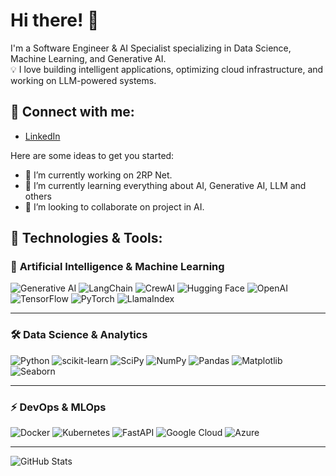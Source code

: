 <!--
**rodneyrick/rodneyrick** is a ✨ _special_ ✨ repository because its `README.md` (this file) appears on your GitHub profile.

## 🔗 Connect with me:
- [LinkedIn](https://linkedin.com/in/rodneyrick)

Here are some ideas to get you started:

- 🔭 I’m currently working on 2RP Net.
- 🌱 I’m currently learning everything about AI, Generative AI, LLM and others
- 👯 I’m looking to collaborate on project in AI.
- 🤔 I’m looking for help with ...
- 💬 Ask me about ...
- 📫 How to reach me: ...
- 😄 Pronouns: ...
- ⚡ Fun fact: ...
-->

# Hi there! 👋
I'm a Software Engineer & AI Specialist specializing in Data Science, Machine Learning, and Generative AI.  
💡 I love building intelligent applications, optimizing cloud infrastructure, and working on LLM-powered systems.

## 🔗 Connect with me:
- [LinkedIn](https://linkedin.com/in/rodneyrick)

Here are some ideas to get you started:

- 🔭 I’m currently working on 2RP Net.
- 🌱 I’m currently learning everything about AI, Generative AI, LLM and others
- 👯 I’m looking to collaborate on project in AI.

## 🔧 Technologies & Tools:

### 🧠 **Artificial Intelligence & Machine Learning**
![Generative AI](https://img.shields.io/badge/Generative%20AI-FF5733?style=for-the-badge&logo=openai&logoColor=white)
![LangChain](https://img.shields.io/badge/LangChain-005571?style=for-the-badge&logo=chainlink&logoColor=white)
![CrewAI](https://img.shields.io/badge/CrewAI-6A5ACD?style=for-the-badge&logo=plex&logoColor=white)
![Hugging Face](https://img.shields.io/badge/Hugging%20Face-FFCC00?style=for-the-badge&logo=huggingface&logoColor=white)
![OpenAI](https://img.shields.io/badge/OpenAI-412991?style=for-the-badge&logo=openai&logoColor=white)
![TensorFlow](https://img.shields.io/badge/TensorFlow-FF6F00?style=for-the-badge&logo=tensorflow&logoColor=white)
![PyTorch](https://img.shields.io/badge/PyTorch-EE4C2C?style=for-the-badge&logo=pytorch&logoColor=white)
![LlamaIndex](https://img.shields.io/badge/LlamaIndex-FF5733?style=for-the-badge&logo=llama&logoColor=white)

---

### 🛠️ **Data Science & Analytics**
![Python](https://img.shields.io/badge/Python-3776AB?style=for-the-badge&logo=python&logoColor=white)
![scikit-learn](https://img.shields.io/badge/scikit--learn-F7931E?style=for-the-badge&logo=scikit-learn&logoColor=white)
![SciPy](https://img.shields.io/badge/SciPy-8CAAE6?style=for-the-badge&logo=scipy&logoColor=white)
![NumPy](https://img.shields.io/badge/NumPy-013243?style=for-the-badge&logo=numpy&logoColor=white)
![Pandas](https://img.shields.io/badge/Pandas-150458?style=for-the-badge&logo=pandas&logoColor=white)
![Matplotlib](https://img.shields.io/badge/Matplotlib-008080?style=for-the-badge)
![Seaborn](https://img.shields.io/badge/Seaborn-117A65?style=for-the-badge)

---

### ⚡ **DevOps & MLOps**
![Docker](https://img.shields.io/badge/Docker-2496ED?style=for-the-badge&logo=docker&logoColor=white)
![Kubernetes](https://img.shields.io/badge/Kubernetes-326CE5?style=for-the-badge&logo=kubernetes&logoColor=white)
![FastAPI](https://img.shields.io/badge/FastAPI-009688?style=for-the-badge&logo=fastapi&logoColor=white)
![Google Cloud](https://img.shields.io/badge/Google%20Cloud-4285F4?style=for-the-badge&logo=google-cloud&logoColor=white)
![Azure](https://img.shields.io/badge/Microsoft%20Azure-0078D4?style=for-the-badge&logo=microsoft-azure&logoColor=white)
<!--![AWS](https://img.shields.io/badge/AWS-FF9900?style=for-the-badge&logo=amazonaws&logoColor=white)-->

---
![GitHub Stats](https://github-readme-stats.vercel.app/api?username=rodneyrick&show_icons=true&theme=radical)
